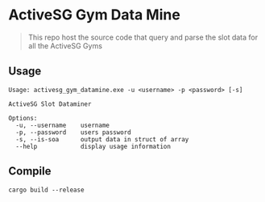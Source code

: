 # ActiveSG Gym Data Mine
> This repo host the source code that query and parse the slot data for all the ActiveSG Gyms

## Usage
```
Usage: activesg_gym_datamine.exe -u <username> -p <password> [-s]

ActiveSG Slot Dataminer

Options:
  -u, --username    username
  -p, --password    users password
  -s, --is-soa      output data in struct of array
  --help            display usage information
```

## Compile
```
cargo build --release
```
